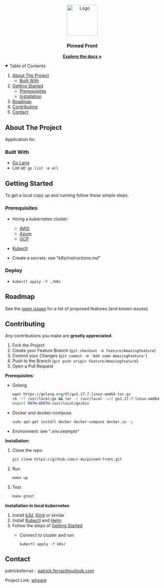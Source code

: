 <!--
*** Thanks for checking out the Best-README-Template. If you have a suggestion
*** that would make this better, please fork the repo and create a pull request
*** or simply open an issue with the tag "enhancement".
*** Thanks again! Now go create something AMAZING! :D
***
***
***
*** To avoid retyping too much info. Do a search and replace for the following:
*** github_username, repo_name, twitter_handle, email, project_title, project_description
-->

<!-- PROJECT SHIELDS -->
<!--
*** I'm using markdown "reference style" links for readability.
*** Reference links are enclosed in brackets [ ] instead of parentheses ( ).
*** See the bottom of this document for the declaration of the reference variables
*** for contributors-url, forks-url, etc. This is an optional, concise syntax you may use.
*** https://www.markdownguide.org/basic-syntax/#reference-style-links
-->

<!-- PROJECT LOGO -->
<br />
<div align="center">
  <a href="https://github.com/c-4u/pinned-front">
    <img src="app/front/public/images/whoare.png" alt="Logo" width="100" height="100">
  </a>

  <h3 align="center">Pinned Front</h3>

  <p align="center">
    <a href="https://github.com/c-4u/pinned-front"><strong>Explore the docs »</strong></a>
    <!-- <br />
    <br />
    <a href="https://github.com/c-4u/pinned-front">View Demo</a>
    ·
    <a href="https://github.com/c-4u/pinned-front">Report Bug</a>
    ·
    <a href="https://github.com/c-4u/pinned-front">Request Feature</a>-->
  </p>
</div>

<!-- TABLE OF CONTENTS -->
<details open="open">
  <summary>Table of Contents</summary>
  <ol>
    <li>
      <a href="#about-the-project">About The Project</a>
      <ul>
        <li><a href="#built-with">Built With</a></li>
      </ul>
    </li>
    <li>
      <a href="#getting-started">Getting Started</a>
      <ul>
        <li><a href="#prerequisites">Prerequisites</a></li>
        <li><a href="#installation">Installation</a></li>
      </ul>
    </li>
    <!-- <li><a href="#usage">Usage</a></li> -->
    <li><a href="#roadmap">Roadmap</a></li>
    <li><a href="#contributing">Contributing</a></li>
    <!-- <li><a href="#license">License</a></li> -->
    <li><a href="#contact">Contact</a></li>
    <!-- <li><a href="#acknowledgements">Acknowledgements</a></li> -->
  </ol>
</details>

<!-- ABOUT THE PROJECT -->
## About The Project

Application for.

<!-- [![Product Name Screen Shot][product-screenshot]](https://example.com) -->
<!--
Here's a blank template to get started:
**To avoid retyping too much info. Do a search and replace with your text editor for the following:**
`github_username`, `repo_name`, `twitter_handle`, `email`, `project_title`, `project_description` -->

### Built With

- [Go Lang](https://golang.org/)
- List all: `go list -m all`

<!-- GETTING STARTED -->
## Getting Started

To get a local copy up and running follow these simple steps.

### Prerequisites

- Hiring a kubernetes cluster:
  - [AWS](https://aws.amazon.com/pt/eks/?whats-new-cards.sort-by=item.additionalFields.postDateTime&whats-new-cards.sort-order=desc&eks-blogs.sort-by=item.additionalFields.createdDate&eks-blogs.sort-order=desc)
  - [Azure](https://azure.microsoft.com/pt-br/services/kubernetes-service/)
  - [GCP](https://cloud.google.com/kubernetes-engine)

- [Kubectl](https://kubernetes.io/docs/tasks/tools/#kubectl)

- Create a secrets: see "_k8s/instructions.md_"

### Deploy

- `kubectl apply -f ./k8s`

<!-- USAGE EXAMPLES -->
<!-- ## Usage

Use this space to show useful examples of how a project can be used. Additional screenshots, code examples and demos work well in this space. You may also link to more resources.

_For more examples, please refer to the [Documentation](https://example.com)_ -->

<!-- ROADMAP -->
## Roadmap

See the [open issues](https://github.com/c-4u/pinned-front/issues) for a list of proposed features (and known issues).

<!-- CONTRIBUTING -->
## Contributing

Any contributions you make are **greatly appreciated**.

1. Fork the Project
2. Create your Feature Branch (`git checkout -b feature/AmazingFeature`)
3. Commit your Changes (`git commit -m 'Add some AmazingFeature'`)
4. Push to the Branch (`git push origin feature/AmazingFeature`)
5. Open a Pull Request

**Prerequisites**:

- Golang

  ```sh
  wget https://golang.org/dl/go1.17.7.linux-amd64.tar.gz
  rm -rf /usr/local/go && tar -C /usr/local -xzf go1.17.7.linux-amd64.tar.gz
  export PATH=$PATH:/usr/local/go/bin
  ```

- Docker and docker-compose

  ```sh
  sudo apt-get install docker docker-compose docker.io -y
  ```

- Environment: see "_.env.example_"

**Installation**:

1. Clone the repo

   ```sh
   git clone https://github.com/c-4u/pinned-front.git
   ```

2. Run

   ```sh
   make up
   ```

3. Test

   ```sh
   make gtest
   ```

**Installation in local kubernetes**:

1. Install [k3d](https://k3d.io/), [Kind](https://kind.sigs.k8s.io/) or similar
2. Install [Kubectl](https://kubernetes.io/docs/tasks/tools/#kubectl) and [Helm](https://helm.sh/)
3. Follow the steps of [Getting Started](#getting-started)
    - Connect to cluster and run:

      `kubectl apply -f k8s/`
<!-- LICENSE -->
<!-- ## License -->

<!-- Distributed under the MIT License. See `LICENSE` for more information. -->

<!-- CONTACT -->
## Contact

patricksferraz - patrick.ferraz@outlook.com

Project Link: [whoare](https://github.com/c-4u/pinned-front)

<!-- ACKNOWLEDGEMENTS -->
<!-- ## Acknowledgements

* []()
* []()
* []() -->

